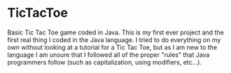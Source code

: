 # TicTacToe
Basic Tic Tac Toe game coded in Java. This is my first ever project and the first real thing I coded in the Java language. I tried to do everything on my own without looking at a tutorial for a Tic Tac Toe, but as I am new to the language I am unsure that I followed all of the proper "rules" that Java programmers follow (such as capitalization, using modifiers, etc...).
